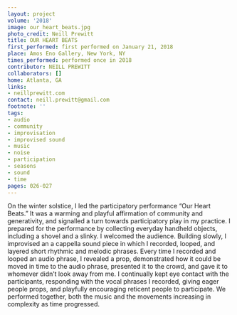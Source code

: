```yaml
---
layout: project
volume: '2018'
image: our_heart_beats.jpg
photo_credit: Neill Prewitt
title: OUR HEART BEATS
first_performed: first performed on January 21, 2018
place: Amos Eno Gallery, New York, NY
times_performed: performed once in 2018
contributor: NEILL PREWITT
collaborators: []
home: Atlanta, GA
links:
- neillprewitt.com
contact: neill.prewitt@gmail.com
footnote: ''
tags:
- audio
- community
- improvisation
- improvised sound
- music
- noise
- participation
- seasons
- sound
- time
pages: 026-027
---
```


On the winter solstice, I led the participatory performance “Our Heart Beats.” It was a warming and playful affirmation of community and generativity, and signalled a turn towards participatory play in my practice. I prepared for the performance by collecting everyday handheld objects, including a shovel and a slinky. I welcomed the audience. Building slowly, I improvised an a cappella sound piece in which I recorded, looped, and layered short rhythmic and melodic phrases. Every time I recorded and looped an audio phrase, I revealed a prop, demonstrated how it could be moved in time to the audio phrase, presented it to the crowd, and gave it to whomever didn’t look away from me. I continually kept eye contact with the participants, responding with the vocal phrases I recorded, giving eager people props, and playfully encouraging reticent people to participate. We performed together, both the music and the movements increasing in complexity as time progressed.

